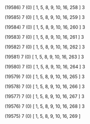 (19586) 7 (0) [ 1, 5, 8, 9, 10, 16, 258 ] 3 


(19585) 7 (0) [ 1, 5, 8, 9, 10, 16, 259 ] 3 


(19584) 7 (0) [ 1, 5, 8, 9, 10, 16, 260 ] 3 


(19583) 7 (0) [ 1, 5, 8, 9, 10, 16, 261 ] 3 


(19582) 7 (0) [ 1, 5, 8, 9, 10, 16, 262 ] 3 


(19581) 7 (0) [ 1, 5, 8, 9, 10, 16, 263 ] 3 


(19580) 7 (0) [ 1, 5, 8, 9, 10, 16, 264 ] 3 


(19579) 7 (0) [ 1, 5, 8, 9, 10, 16, 265 ] 3 


(19578) 7 (0) [ 1, 5, 8, 9, 10, 16, 266 ] 3 


(19577) 7 (0) [ 1, 5, 8, 9, 10, 16, 267 ] 3 


(19576) 7 (0) [ 1, 5, 8, 9, 10, 16, 268 ] 3 


(19575) 7 (0) [ 1, 5, 8, 9, 10, 16, 269 ]  

